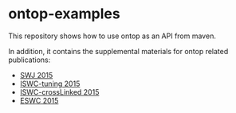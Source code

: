 ontop-examples
==============

This repository shows how to use ontop as an API from maven.

In addition, it contains the supplemental materials  for ontop related publications:


- [SWJ 2015](swj-2015)
- [ISWC-tuning 2015](iswc-tuning)
- [ISWC-crossLinked 2015](iswc-crosslinked)
- [ESWC 2015](eswc-2015)
